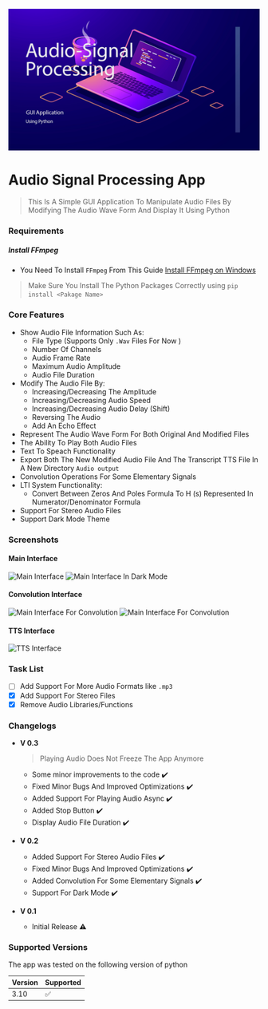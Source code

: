 ![](https://github.com/shalabycr7/Audio-Signal-Proccessing-App-GUI-in-Python/blob/Features/Cover%20Design.png)

# Audio Signal Processing App

> This Is A Simple GUI Application To Manipulate Audio Files By Modifying The Audio Wave Form And Display It Using
> Python

### Requirements

##### Install FFmpeg

* You Need To Install `FFmpeg` From This
  Guide [Install FFmpeg on Windows](<https://www.wikihow.com/Install-FFmpeg-on-Windows>)

> Make Sure You Install The Python Packages Correctly using `pip install <Pakage Name>`

### Core Features

* Show Audio File Information Such As:
    * File Type (Supports Only `.Wav` Files For Now )
    * Number Of Channels
    * Audio Frame Rate
    * Maximum Audio Amplitude
    * Audio File Duration
* Modify The Audio File By:
    * Increasing/Decreasing The Amplitude
    * Increasing/Decreasing Audio Speed
    * Increasing/Decreasing Audio Delay (Shift)
    * Reversing The Audio
    * Add An Echo Effect
* Represent The Audio Wave Form For Both Original And Modified Files
* The Ability To Play Both Audio Files
* Text To Speach Functionality
* Export Both The New Modified Audio File And The Transcript TTS File In A New Directory `Audio output`
* Convolution Operations For Some Elementary Signals
* LTI System Functionality:
    * Convert Between Zeros And Poles Formula To H (s) Represented In Numerator/Denominator Formula
* Support For Stereo Audio Files
* Support Dark Mode Theme

### Screenshots

#### Main Interface

![Main Interface][s1]
![Main Interface In Dark Mode][s2]

#### Convolution Interface

![Main Interface For Convolution][s3]
![Main Interface For Convolution][s4]

#### TTS Interface

![TTS Interface][s5]


[s1]: https://github.com/shalabycr7/Audio-Signal-Proccessing-App-GUI-in-Python/blob/e49d7278176bfaeff378d8111766807b42958eb7/Screenshots/11.png "Main Interface"

[s2]: https://github.com/shalabycr7/Audio-Signal-Proccessing-App-GUI-in-Python/blob/e49d7278176bfaeff378d8111766807b42958eb7/Screenshots/22.png "Main Interface In Dark Mode"

[s3]: https://github.com/shalabycr7/Audio-Signal-Proccessing-App-GUI-in-Python/blob/e49d7278176bfaeff378d8111766807b42958eb7/Screenshots/33.png "Main Interface For Convolution"

[s4]: https://github.com/shalabycr7/Audio-Signal-Proccessing-App-GUI-in-Python/blob/e49d7278176bfaeff378d8111766807b42958eb7/Screenshots/44.png "Main Interface For Convolution"

[s5]: https://github.com/shalabycr7/Audio-Signal-Proccessing-App-GUI-in-Python/blob/e49d7278176bfaeff378d8111766807b42958eb7/Screenshots/55.png "TTS Interface"

### Task List

- [ ] Add Support For More Audio Formats like `.mp3`
- [x] Add Support For Stereo Files
- [x] Remove Audio Libraries/Functions

### Changelogs

* **V 0.3**
  > Playing Audio Does Not Freeze The App Anymore
    * Some minor improvements to the code :heavy_check_mark:
    * Fixed Minor Bugs And Improved Optimizations :heavy_check_mark:
    * Added Support For Playing Audio Async :heavy_check_mark:
    * Added Stop Button :heavy_check_mark:
    * Display Audio File Duration :heavy_check_mark:

* **V 0.2**
    * Added Support For Stereo Audio Files :heavy_check_mark:
    * Fixed Minor Bugs And Improved Optimizations :heavy_check_mark:
    * Added Convolution For Some Elementary Signals :heavy_check_mark:
    * Support For Dark Mode :heavy_check_mark:
* **V 0.1**
    * Initial Release :warning:

### Supported Versions

The app was tested on the following version of python

| Version | Supported          |
|---------|--------------------|
| 3.10    | :white_check_mark: |

